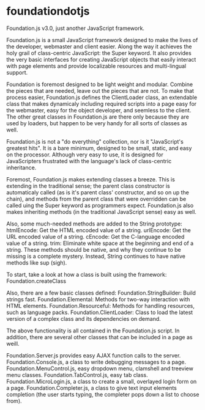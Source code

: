 # foundationdotjs
Foundation.js v3.0, just another JavaScript framework.

Foundation.js is a small JavaScript framework designed to make the lives of the developer, webmaster and client easier. Along the way it achieves the holy grail of class-centric JavaScript: the Super keyword. It also provides the very basic interfaces for creating JavaScript objects that easily interact with page elements and provide localizable resources and multi-lingual support.

Foundation is foremost designed to be light weight and modular. Combine the pieces that are needed, leave out the pieces that are not. To make that process easier, Foundation.js defines the ClientLoader class, an extendable class that makes dynamicaly including required scripts into a page easy for the webmaster, easy for the object developer, and seemless to the client. The other great classes in Foundation.js are there only because they are used by loaders, but happen to be very handy for all sorts of classes as well.

Foundation.js is not a "do everything" collection, nor is it "JavaScript's greatest hits". It is a bare minimum, designed to be small, static, and easy on the processor. Although very easy to use, it is designed for JavaScripters frustrated with the language's lack of class-centric inheritance.

Foremost, Foundation.js makes extending classes a breeze. This is extending in the traditional sense; the parent class constructor is automaticaly called (as is it's parent class' constructor, and so on up the chain), and methods from the parent class that were overridden can be called uing the Super keyword as programmers expect. Foundation.js also makes inheriting methods (in the traditional JavaScript sense) easy as well.

Also, some much-needed methods are added to the String prototype:
htmlEncode: Get the HTML encoded value of a string.
urlEncode: Get the URL encoded value of a string.
cEncode: Get the C-language encoded value of a string.
trim: Eliminate white space at the beginning and end of a string.
These methods should be native, and why they continue to be missing is a complete mystery. Instead, String continues to have native methods like sup (sigh).

To start, take a look at how a class is built using the framework:
Foundation.createClass

Also, there are a few basic classes defined:
Foundation.StringBuilder: Build strings fast.
Foundation.Elemental: Methods for two-way interaction with HTML elements.
Foundation.Resourceful: Methods for handling resources, such as language packs.
Foundation.ClientLoader: Class to load the latest version of a complex class and its dependencies on demand.

The above functionality is all contained in the Foundation.js script. In addition, there are several other classes that can be included in a page as weill.

Foundation.Server.js provides easy AJAX function calls to the server.
Foundation.Console.js, a class to write debugging messages to a page.
Foundation.MenuControl.js, easy dropdown menu, clamshell and treeview menu classes.
Foundation.TabControl.js, easy tab class.
Foundation.MicroLogin.js, a class to create a small, overlayed login form on a page.
Foundation.Completer.js, a class to give text input elements completion (the user starts typing, the completer pops down a list to choose from).
